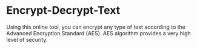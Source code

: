 # Encrypt-Decrypt-Text
Using this online tool, you can encrypt any type of text according to the Advanced Encryption Standard (AES). AES algorithm provides a very high level of security.
